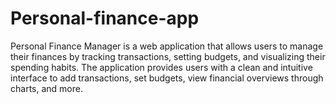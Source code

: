 # Personal-finance-app
Personal Finance Manager is a web application that allows users to manage their finances by tracking transactions, setting budgets, and visualizing their spending habits. The application provides users with a clean and intuitive interface to add transactions, set budgets, view financial overviews through charts, and more.

